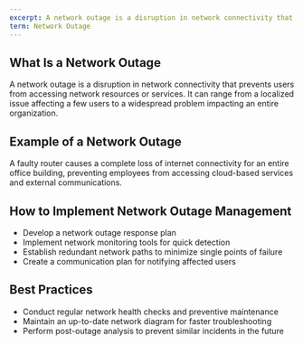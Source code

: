 ```yaml
---
excerpt: A network outage is a disruption in network connectivity that prevents users from accessing network resources or services.
term: Network Outage
---
```

## What Is a Network Outage

A network outage is a disruption in network connectivity that prevents users from accessing network resources or services. It can range from a localized issue affecting a few users to a widespread problem impacting an entire organization.

## Example of a Network Outage

A faulty router causes a complete loss of internet connectivity for an entire office building, preventing employees from accessing cloud-based services and external communications.

## How to Implement Network Outage Management

- Develop a network outage response plan
- Implement network monitoring tools for quick detection
- Establish redundant network paths to minimize single points of failure
- Create a communication plan for notifying affected users

## Best Practices

- Conduct regular network health checks and preventive maintenance
- Maintain an up-to-date network diagram for faster troubleshooting
- Perform post-outage analysis to prevent similar incidents in the future